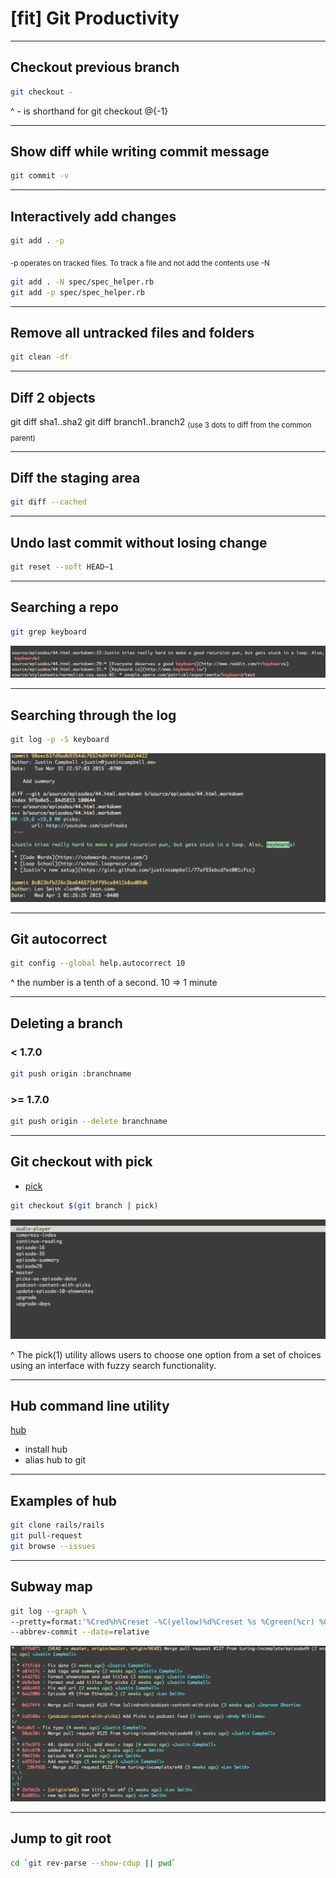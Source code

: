 # [fit] Git Productivity

---

## Checkout previous branch

```sh
git checkout -
```

^ - is shorthand for git checkout @{-1}

---

## Show diff while writing commit message

```sh
git commit -v
```

---

## Interactively add changes

```sh
git add . -p
```

<sub>-p operates on tracked files. To track a file and not add the contents use -N</sub>

```sh
git add . -N spec/spec_helper.rb
git add -p spec/spec_helper.rb
```

---

## Remove all untracked files and folders

```sh
git clean -df
```

---

## Diff 2 objects

git diff sha1..sha2
git diff branch1..branch2 <sub>(use 3 dots to diff from the common parent)</sub>

---

## Diff the staging area

```sh
git diff --cached
```

---

## Undo last commit without losing change

```sh
git reset --soft HEAD~1
```

---

## Searching a repo

```sh
git grep keyboard
```

![inline](./git_grep.png)

---

## Searching through the log

```sh
git log -p -S keyboard
```

![inline](./search_log.png)

---

## Git autocorrect

```sh
git config --global help.autocorrect 10
```

^ the number is a tenth of a second. 10 => 1 minute

---

## Deleting a branch

### < 1.7.0
```sh
git push origin :branchname
```

### >= 1.7.0
```sh
git push origin --delete branchname
```

---

## Git checkout with pick

* [pick](https://github.com/thoughtbot/pick)

```sh
git checkout $(git branch | pick)
```

![inline](./pick.png)

^ The pick(1) utility allows users to choose one option from a set of choices using an interface with fuzzy search functionality.

---

## Hub command line utility

[hub](https://github.com/github/hub)

* install hub
* alias hub to git

---

## Examples of hub

```sh
git clone rails/rails
git pull-request
git browse --issues
```

---

## Subway map

```sh
git log --graph \
--pretty=format:'%Cred%h%Creset -%C(yellow)%d%Creset %s %Cgreen(%cr) %C(bold cyan)<%an>%Creset'\
--abbrev-commit --date=relative
```

![inline](./git_graph.png)

---

## Jump to git root
```sh
cd `git rev-parse --show-cdup || pwd`
```
